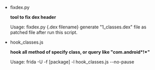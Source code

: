 + fixdex.py

	__tool to fix dex header__

	Usage: fixdex.py {.dex filename}
	generate "1_classes.dex" file as patched file after run this script.

+ hook_classes.js

	__hook all method of specify class, or query like "com.android*!*"__
	
	Usage: frida -U -f [package] -l hook_classes.js --no-pause
